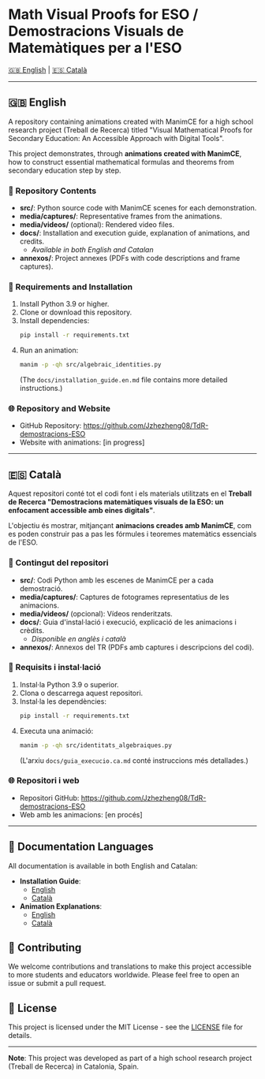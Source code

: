 # Math Visual Proofs for ESO / Demostracions Visuals de Matemàtiques per a l'ESO

[🇬🇧 English](#english) | [🇪🇸 Català](#català)

---

<a name="english"></a>
## 🇬🇧 English

A repository containing animations created with ManimCE for a high school research project (Treball de Recerca) titled "Visual Mathematical Proofs for Secondary Education: An Accessible Approach with Digital Tools".

This project demonstrates, through **animations created with ManimCE**, how to construct essential mathematical formulas and theorems from secondary education step by step.

### 📂 Repository Contents

- **src/**: Python source code with ManimCE scenes for each demonstration.
- **media/captures/**: Representative frames from the animations.
- **media/videos/** (optional): Rendered video files.
- **docs/**: Installation and execution guide, explanation of animations, and credits.
  - *Available in both English and Catalan*
- **annexos/**: Project annexes (PDFs with code descriptions and frame captures).

### 🚀 Requirements and Installation

1. Install Python 3.9 or higher.
2. Clone or download this repository.
3. Install dependencies:
   ```bash
   pip install -r requirements.txt
   ```
4. Run an animation:
   ```bash
   manim -p -qh src/algebraic_identities.py
   ```
   (The `docs/installation_guide.en.md` file contains more detailed instructions.)

### 🌐 Repository and Website
- GitHub Repository: https://github.com/Jzhezheng08/TdR-demostracions-ESO
- Website with animations: [in progress]

---

<a name="català"></a>
## 🇪🇸 Català

Aquest repositori conté tot el codi font i els materials utilitzats en el **Treball de Recerca "Demostracions matemàtiques visuals de la ESO: un enfocament accessible amb eines digitals"**.

L'objectiu és mostrar, mitjançant **animacions creades amb ManimCE**, com es poden construir pas a pas les fórmules i teoremes matemàtics essencials de l'ESO.

### 📂 Contingut del repositori

- **src/**: Codi Python amb les escenes de ManimCE per a cada demostració.
- **media/captures/**: Captures de fotogrames representatius de les animacions.
- **media/videos/** (opcional): Vídeos renderitzats.
- **docs/**: Guia d'instal·lació i execució, explicació de les animacions i crèdits.
  - *Disponible en anglès i català*
- **annexos/**: Annexos del TR (PDFs amb captures i descripcions del codi).

### 🚀 Requisits i instal·lació

1. Instal·la Python 3.9 o superior.
2. Clona o descarrega aquest repositori.
3. Instal·la les dependències:
   ```bash
   pip install -r requirements.txt
   ```
4. Executa una animació:
   ```bash
   manim -p -qh src/identitats_algebraiques.py
   ```
   (L'arxiu `docs/guia_execucio.ca.md` conté instruccions més detallades.)

### 🌐 Repositori i web
- Repositori GitHub: https://github.com/Jzhezheng08/TdR-demostracions-ESO
- Web amb les animacions: [en procés]

---

## 📝 Documentation Languages

All documentation is available in both English and Catalan:

- **Installation Guide**:
  - [English](docs/en/installation_guide.md)
  - [Català](docs/ca/guia_execucio.md)
- **Animation Explanations**:
  - [English](docs/en/animation_explanations.md)
  - [Català](docs/ca/explicacio_animacions.md)

## 👥 Contributing

We welcome contributions and translations to make this project accessible to more students and educators worldwide. Please feel free to open an issue or submit a pull request.

## 📄 License

This project is licensed under the MIT License - see the [LICENSE](LICENSE) file for details.

---

**Note**: This project was developed as part of a high school research project (Treball de Recerca) in Catalonia, Spain.